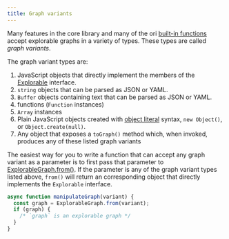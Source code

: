 ```yaml
---
title: Graph variants
---
```


Many features in the core library and many of the ori [built-in functions](/cli/builtins.html) accept explorable graphs in a variety of types. These types are called _graph variants_.

The graph variant types are:

1. JavaScript objects that directly implement the members of the [Explorable](explorable.html) interface.
1. `string` objects that can be parsed as JSON or YAML.
1. `Buffer` objects containing text that can be parsed as JSON or YAML.
1. functions (`Function` instances)
1. `Array` instances
1. Plain JavaScript objects created with [object literal](https://developer.mozilla.org/en-US/docs/Web/JavaScript/Guide/Grammar_and_types#object_literals) syntax, `new Object()`, or `Object.create(null)`.
1. Any object that exposes a `toGraph()` method which, when invoked, produces any of these listed graph variants

The easiest way for you to write a function that can accept any graph variant as a parameter is to first pass that parameter to [ExplorableGraph.from()](ExplorableGraph.html#from). If the parameter is any of the graph variant types listed above, `from()` will return an corresponding object that directly implements the `Explorable` interface.

```js
async function manipulateGraph(variant) {
  const graph = ExplorableGraph.from(variant);
  if (graph) {
    /* `graph` is an explorable graph */
  }
}
```
